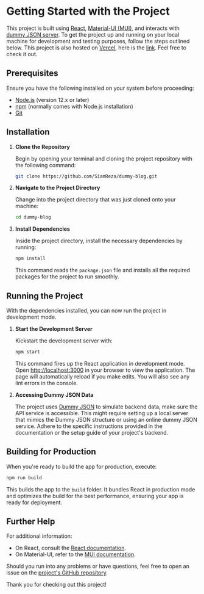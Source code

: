 # Getting Started with the Project

This project is built using [React](https://reactjs.org/), [Material-UI (MUI)](https://mui.com/), and interacts with [dummy JSON server](https://dummyjson.com/). To get the project up and running on your local machine for development and testing purposes, follow the steps outlined below. This project is also hosted on [Vercel](https://vercel.com/), here is the [link](https://dummyblog.vercel.app/). Feel free to check it out.

## Prerequisites

Ensure you have the following installed on your system before proceeding:
- [Node.js](https://nodejs.org/en/) (version 12.x or later)
- [npm](https://www.npmjs.com/) (normally comes with Node.js installation)
- [Git](https://git-scm.com/)

## Installation

1. **Clone the Repository**

   Begin by opening your terminal and cloning the project repository with the following command:

   ```sh
   git clone https://github.com/SiamReza/dummy-blog.git
   ```

2. **Navigate to the Project Directory**

   Change into the project directory that was just cloned onto your machine:

   ```sh
   cd dummy-blog
   ```

3. **Install Dependencies**

   Inside the project directory, install the necessary dependencies by running:

   ```sh
   npm install
   ```

   This command reads the `package.json` file and installs all the required packages for the project to run smoothly.

## Running the Project

With the dependencies installed, you can now run the project in development mode.

1. **Start the Development Server**

   Kickstart the development server with:

   ```sh
   npm start
   ```

   This command fires up the React application in development mode. Open [http://localhost:3000](http://localhost:3000) in your browser to view the application. The page will automatically reload if you make edits. You will also see any lint errors in the console.

2. **Accessing Dummy JSON Data**

   The project uses [Dummy JSON](https://dummyjson.com/) to simulate backend data, make sure the API service is accessible. This might require setting up a local server that mimics the Dummy JSON structure or using an online dummy JSON service. Adhere to the specific instructions provided in the documentation or the setup guide of your project's backend.

## Building for Production

When you're ready to build the app for production, execute:

```sh
npm run build
```

This builds the app to the `build` folder. It bundles React in production mode and optimizes the build for the best performance, ensuring your app is ready for deployment.

## Further Help

For additional information:
- On React, consult the [React documentation](https://reactjs.org/).
- On Material-UI, refer to the [MUI documentation](https://mui.com/).

Should you run into any problems or have questions, feel free to open an issue on the [project's GitHub repository](https://github.com/SiamReza/dummy-blog).

Thank you for checking out this project!
